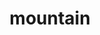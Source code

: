 ---
layout: travel&places
title: mountain
emoji: mountain
permalink: ⛰.html
image: assets/img/3moji/mountain.png
---